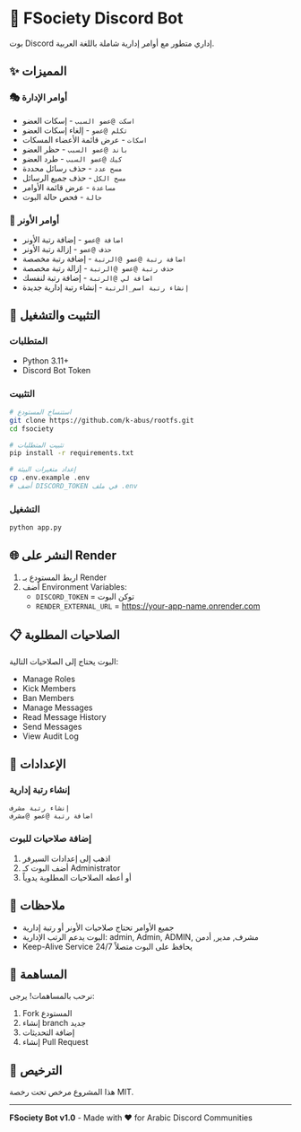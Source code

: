 # 🤖 FSociety Discord Bot

بوت Discord إداري متطور مع أوامر إدارية شاملة باللغة العربية.

## ✨ المميزات

### 🎭 أوامر الإدارة
- `اسكت @عضو السبب` - إسكات العضو
- `تكلم @عضو` - إلغاء إسكات العضو
- `اسكات` - عرض قائمة الأعضاء المسكات
- `باند @عضو السبب` - حظر العضو
- `كيك @عضو السبب` - طرد العضو
- `مسح عدد` - حذف رسائل محددة
- `مسح الكل` - حذف جميع الرسائل
- `مساعدة` - عرض قائمة الأوامر
- `حالة` - فحص حالة البوت

### 👑 أوامر الأونر
- `اضافة @عضو` - إضافة رتبة الأونر
- `حذف @عضو` - إزالة رتبة الأونر
- `اضافة رتبة @عضو @الرتبة` - إضافة رتبة مخصصة
- `حذف رتبة @عضو @الرتبة` - إزالة رتبة مخصصة
- `اضافة لي @الرتبة` - إضافة رتبة لنفسك
- `إنشاء رتبة اسم_الرتبة` - إنشاء رتبة إدارية جديدة

## 🚀 التثبيت والتشغيل

### المتطلبات
- Python 3.11+
- Discord Bot Token

### التثبيت
```bash
# استنساخ المستودع
git clone https://github.com/k-abus/rootfs.git
cd fsociety

# تثبيت المتطلبات
pip install -r requirements.txt

# إعداد متغيرات البيئة
cp .env.example .env
# أضف DISCORD_TOKEN في ملف .env
```

### التشغيل
```bash
python app.py
```

## 🌐 النشر على Render

1. اربط المستودع بـ Render
2. أضف Environment Variables:
   - `DISCORD_TOKEN` = توكن البوت
   - `RENDER_EXTERNAL_URL` = https://your-app-name.onrender.com

## 📋 الصلاحيات المطلوبة

البوت يحتاج إلى الصلاحيات التالية:
- Manage Roles
- Kick Members
- Ban Members
- Manage Messages
- Read Message History
- Send Messages
- View Audit Log

## 🔧 الإعدادات

### إنشاء رتبة إدارية
```
إنشاء رتبة مشرف
اضافة رتبة @عضو @مشرف
```

### إضافة صلاحيات للبوت
1. اذهب إلى إعدادات السيرفر
2. أضف البوت كـ Administrator
3. أو أعطه الصلاحيات المطلوبة يدوياً

## 📝 ملاحظات

- جميع الأوامر تحتاج صلاحيات الأونر أو رتبة إدارية
- البوت يدعم الرتب الإدارية: admin, Admin, ADMIN, مشرف, مدير, أدمن
- Keep-Alive Service يحافظ على البوت متصلاً 24/7

## 🤝 المساهمة

نرحب بالمساهمات! يرجى:
1. Fork المستودع
2. إنشاء branch جديد
3. إضافة التحديثات
4. إنشاء Pull Request

## 📄 الترخيص

هذا المشروع مرخص تحت رخصة MIT.

---

**FSociety Bot v1.0** - Made with ❤️ for Arabic Discord Communities 
